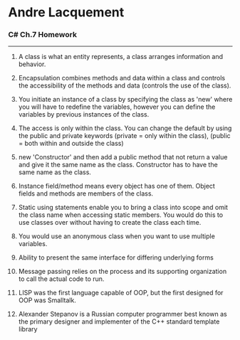 # Andre Lacquement
### C# Ch.7 Homework
---

1. A class is what an entity represents, a class arranges information and behavior.

1. Encapsulation combines methods and data within a class and controls the accessibility of the methods and data (controls the use of the class).

1. You initiate an instance of a class by specifying the class as 'new' where you will have to redefine the variables, however you can define the variables by previous instances of the class.

1. The access is only within the class. You can change the default by using the public and private keywords (private = only within the class), (public = both within and outside the class)

1. new 'Constructor' and then add a public method that not return a value and give it the same name as the class. Constructor has to have the same name as the class. 

1. Instance field/method means every object has one of them. Object fields and methods are members of the class. 

1. Static using statements enable you to bring a class into scope and omit the class name when accessing static members. You would do this to use classes over without having to create the class each time.

1. You would use an anonymous class when you want to use multiple variables. 

1. Ability to present the same interface for differing underlying forms

1. Message passing relies on the process and its supporting organization to call the actual code to run. 

1. LISP was the first language capable of OOP, but the first designed for OOP was Smalltalk.

1. Alexander Stepanov is a Russian computer programmer best known as the primary designer and implementer of the C++ standard template library